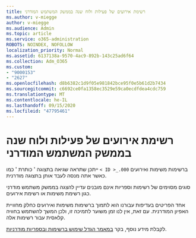 ```yaml
---
title: רשימת אירועים של פעילות ולוח שנה בממשק המשתמש המודרני
ms.author: v-miegge
author: v-miegge
ms.audience: Admin
ms.topic: article
ms.service: o365-administration
ROBOTS: NOINDEX, NOFOLLOW
localization_priority: Normal
ms.assetid: 6137138a-9570-4ac9-892b-143c25ad6f64
ms.collection: Adm_O365
ms.custom:
- "9000153"
- "2627"
ms.openlocfilehash: d8b6382c1d9f05e981842bce95f0e5b61d2b7434
ms.sourcegitcommit: c6692ce0fa1358ec3529e59ca0ecdfdea4cdc759
ms.translationtype: MT
ms.contentlocale: he-IL
ms.lasthandoff: 09/15/2020
ms.locfileid: "47795461"
---
```

# <a name="task-and-calendar-event-list-in-modern-ui"></a>רשימת אירועים של פעילות ולוח שנה בממשק המשתמש המודרני

ייתכן שתראה שגיאה בתצוגה ' כותרת ' כמו `< ID >_.000` ברשימות משימות ואירועים כאשר אתה מנסה לעבד אותן בתצוגה מודרנית.

סוגים מסוימים של רשימות וספריות אינם מובנים עדיין להצגה בממשק משתמש מודרני כגון רשימת משימות או רשימת אירועים.

אחד הפריטים בעדיפות עבורנו הוא לתמוך ברשימות משימות ואירועים כחלק מחוויית האפיון המודרנית. עם זאת, אין לנו זמן משוער לתמיכה זו, ולכן המשך להשתמש בחוויה קלאסית עבור רשימות אלה.

לקבלת מידע נוסף, בקר [במאמר הגדל שימוש ברשימות ובספריות מודרניות](https://docs.microsoft.com/sharepoint/dev/transform/modernize-userinterface-lists-and-libraries).
